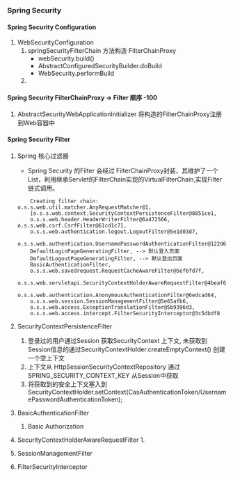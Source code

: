 ### Spring Security
#### Spring Security Configuration
1. WebSecurityConfiguration
   1. springSecurityFilterChain 方法构造 FilterChainProxy  
      - webSecurity.build()
      - AbstractConfiguredSecurityBuilder.doBuild 
      - WebSecurity.performBuild 
   2.  
#### Spring Security FilterChainProxy -> Filter 顺序 -100
   1. AbstractSecurityWebApplicationInitializer 将构造的FilterChainProxy注册到Web容器中
#### Spring Security Filter
1. Spring 核心过滤器
    - Spring Security 的Filter 会经过 FilterChainProxy封装，其维护了一个List<SecurityFilterChain>，利用继承Servlet的FilterChain实现的VirtualFilterChain,实现Filter链式调用。
    ```
        Creating filter chain: o.s.s.web.util.matcher.AnyRequestMatcher@1,
        [o.s.s.web.context.SecurityContextPersistenceFilter@8851ce1,
        o.s.s.web.header.HeaderWriterFilter@6a472566, o.s.s.web.csrf.CsrfFilter@61cd1c71,
        o.s.s.web.authentication.logout.LogoutFilter@5e1d03d7,
        o.s.s.web.authentication.UsernamePasswordAuthenticationFilter@122d6c22,
        DefaultLoginPageGeneratingFilter, --> 默认登入页面
        DefaultLogoutPageGeneratingFilter, --> 默认登出页面
        BasicAuthenticationFilter,
        o.s.s.web.savedrequest.RequestCacheAwareFilter@5ef6fd7f,
        o.s.s.web.servletapi.SecurityContextHolderAwareRequestFilter@4beaf6bd,
        o.s.s.web.authentication.AnonymousAuthenticationFilter@6edcad64,
        o.s.s.web.session.SessionManagementFilter@5e65afb6,
        o.s.s.web.access.ExceptionTranslationFilter@5b9396d3,
        o.s.s.web.access.intercept.FilterSecurityInterceptor@3c5dbdf8
    ```
2. SecurityContextPersistenceFilter
    1. 登录过的用户通过Session 获取SecurityContext 上下文, 未获取到Session信息的通过SecurityContextHolder.createEmptyContext() 创建一个空上下文
    2. 上下文从 HttpSessionSecurityContextRepository 通过 SPRING_SECURITY_CONTEXT_KEY 从Session中获取
    3. 将获取到的安全上下文塞入到SecurityContextHolder.setContext(CasAuthenticationToken/UsernamePasswordAuthenticationToken);
3. BasicAuthenticationFilter
    1. Basic Authorization
4. SecurityContextHolderAwareRequestFilter
    1. 
5. SessionManagementFilter

6. FilterSecurityInterceptor
